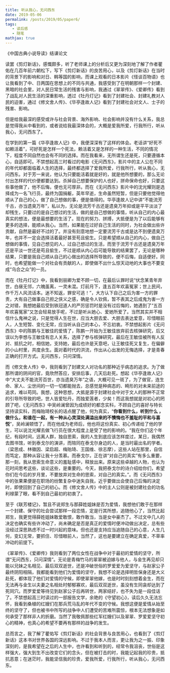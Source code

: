 ```yaml
---
title: 听从我心，无问西东
date: 2019-05-06
permalink: /posts/2019/05/paper6/
tags:
   - 读后感
   - 随笔
mathjax: true
---
```


《中国古典小说导读》结课论文

读罢《剪灯新话》，感慨颇多，听了老师课上的分析后又更为深刻地了解了作者瞿佑在几百年前六朝松下，写下《剪灯新话》的良苦用心，以及《剪灯新话》在当时的背景下的影响和对日、韩等国的影响，而课上观看的日本影片《怪谈百物语》也让我看到了中、日两国在思想上的不同与共通，我感受到了在明朝那样一个封建、黑暗的社会里，对人民日常生活的残害与影响，我通过《翠翠传》、《爱卿传》看到了战乱对人民生活的深重影响，透过《牡丹灯记》看到了封建社会、封建礼教对人民的迫害，通过《修文舍人传》、《华亭逢故人记》看到了封建社会对文人、士子的残害、影响。

但是给我最深的感受或许与社会背景、海外影响、社会影响并没有什么关系，我总是觉得我从中看到的，或者说给我最深体会的，大概是爱我所爱，行我所行，听从我心，无问西东了。

在学到的第一篇《华亭逢故人记》中，我便深深有了这样的体会。老话讲“好死不如赖活着”，可好死是怎样一个死法，赖活着又是怎样的一种生活，不同的情况下，程度不同自然也会有不同的选择。而在我看来，无所谓生还是死，只要遵循本心，自适即可。不禁想起高三时看过的电影《无问西东》，影片中的主人公在不同的年代却都面临着人生的选择，最终都选择了爱我所爱，行我所行，听从我心，无问西东。对于芳一来说，他认为只要能活着就是好的，就是他所想要的，那么无论付出怎样的代价便都要达到。杀掉自己想要保护的人也好，拼命保命也好，只要这些事他做了，他不后悔，便也无可厚非。而在《无问西东》影片中的沈光耀则是选择成为一名飞行员，最终为国捐躯，英年早逝，生命虽然短暂，但是只要他觉得他顺从了自己的心，做了自己想做的事，便是值得的。华亭逢故人记中讲“不能流芳千古，亦当遗臭万年”，私以为，无论是流芳千古还是遗臭万年抑或是平平淡淡了却残生，只要过的是自己想过的生活，做的是自己想做的事情，听从自己的内心最真实的想法，便是最想要的生活了。现在的努力、拼搏，大抵便是为了以后能够有更多的选择，能顺从我心。当然，如果能在过好自己生活的同时，为社会做出些许贡献，自然是最好不过的了。并没有刻意地想一定要流芳千古或是达不到便遗臭万年，也并不一定会选择活着最好甚至苟且偷生。只是希望顺从自己的内心，做自己想做的事情，见自己想见的人，过自己想过的生活，而至于流芳千古还是遗臭万年还是平淡一世还是苟且偷生，不过是顺从内心后可能导致的结果罢了，无论是哪种结果，只要是我自己顺从自己的心做出的选择所导致的，便不后悔，自适便好。同时，也希望能做一个对社会有贡献的人，即使做不出什么惊天动地的大事也不要变成“乌合之众”的一员。

而在《牡丹灯记》中，我看到丽卿为爱不顾一切，在最后认罪时说“伏念某青年弃世，白昼无邻，六魄虽离，一灵未混。灯前月下，逢五百年欢喜冤家；世上民间，作千万人风流话本。迷不知返，罪安可逃！”，大方认下自己之后为害一方的罪责，大有自己做事自己担之侠义之感，确是令人钦佩，暂不表其之后成鬼为害一方之对错，我想她最后受到铁冠道人的严厉惩罚时是没有过后悔的，她遇到了“五百年欢喜冤家”又怎会轻易放手呢，不过是听从她心、爱她所爱了。当然其实并不相信什么鬼神之说，只是觉得人生在世，应当大胆去爱、大胆去表达爱意，珍惜眼前人，人生短暂、变化无常，应当听从自己的本心，不忘初衷。不禁想起影片《无问西东》中的陈鹏与王敏佳的爱情了，陈鹏一开始为王敏佳放弃前去核弹研究，后又误以为李想与王敏佳有恋人关系，选择了参与核弹研究，最后在王敏佳被所有人反对、抵抗之时，相信她，支持她，最后也许是天意吧，让王敏佳死又复生，在偏僻的小山村里，共度余生。面对着时代的洪流，作出从心出发的无悔选择，才是青春正确的打开方式。无问西东，只问深情。

而《修文舍人传》中，我则看到了封建文人对功名的那种近乎病态的追求。为了做那所谓的阴间的官，竟欣然答应，安排后事，几天后赴死。想起《华亭逢故人记》中“大丈夫不能流芳百世，亦当遗臭万年”之语，大概可见一斑了，为了做官，连生命、家人、尘世间的一切一切都能抛去，总感觉是种病态的、畸形的对未来前途的追求，难以苟同。我想，这种思想，大抵是源于封建社会中对于文人的那种不正常的引导所导致的吧，世人皆爱牡丹，而独爱莲者，少矣！而这我想就是对初心的罔顾了吧，《无问西东》中吴岭澜曾因为成绩好的都念实科，不顾自己的喜好与特长坚持读实科，而梅贻琦校长的话点醒了他，何为真实，“**你看到什么，听到什么 ，做什么，和谁在一起，有一种从心灵深处满溢出来的不懊悔也不羞耻的平和与喜悦**”，吴岭澜顿悟了，而在他成为老师后，他也将这份真实、初心传递给了他的学生，可以说沈光耀去做飞行员在很大程度上是受了他的影响的。“我在你们这个年纪，有段时间，远离人群，独自思索，我的人生到底应该怎样度过，某日，我偶然去图书馆，听到泰戈尔的演讲，而陪同在泰戈尔身边的人，是当时最出名的学者。（梁思成、林徽因、梁启超、梅贻琦、王国维、徐志摩），这些人站在那里，自信而笃定，那种从容让我十分羡慕。而泰戈尔，正在讲“对自己的真实”有多么重要，那一刻，我从思索生命意义的羞耻感中，释放出来。原来这些卓越的人物，也认为花时间思考这些，谈论这些，是重要的。今天，我把泰戈尔的诗介绍给你们，希望你们在今后的岁月里，不要放弃对生命的思索，对自己的真实。”。而《无问西东》中的张果果便是在职场的纷繁复杂中迷失自我，近乎要做出会使自己后悔的决定时，即使回到了自己的初心。而《修文舍人传》中的主人公则是被封建社会的功名利禄蒙了眼，看不到自己最初的初衷了。

至于《联芳楼记》，暂且不说郑生与那薛姓姐妹是否为爱情，我想他们敢于在那样一个封建、保守的社会尝试那样一段恋情，定是行其所想，追随他心了，当然比起郑生，我更觉得薛姓姐妹敢爱敢恨，敢作敢当，当是女中豪杰了。不过文中几人的决定也确实有些许冲动了，尚未确定是否是真正的爱情时便冲动做出决定，总有些没经过深思熟虑不过一时兴起的意味。但也还是支持应当追随自己的心意，人生几何，变幻无常，要抓住、珍惜眼前人，当然了，这也是要建立在确定真爱，不草率冲动的前提下。

《翠翠传》、《爱卿传》我则看到了两位女性在战争中对于最初的爱情的坚守，所谓“无问西东，只问深情”。无论是青梅竹马的翠翠被迫嫁与他人，与金生再见却只能以兄妹之名相见、最后双双逝世，还是冲破世俗的罗爱爱为爱坚守，与赵家公子最终阴阳相隔，我都能看到他们为爱情的坚守，我想不论是选择明哲保身还是大义赴死，都体现了他们对爱情的守候，即使翠翠他嫁，也是时时刻刻想着金生，而在无法再与金生以夫妻之名相处时郁郁寡欢，最后双双逝世，虽没有生同衾却达到了死同穴。而罗爱爱等待见到赵家公子后再转世，两家结好，也不失为是一段佳话了。不禁想起高三时读过的一部报告文学，余艳的《守望初心》，读后久久无法忘怀，我看到桑植的红嫂们在那兵荒马乱的年代不变的守候。我想这便是爱情从始至终的坚守了，但也被书中所写的战争中人们遭受的苦难所震惊，根本无法想象是如何承受了那样非人的折磨。当然了我敬佩那些红军红嫂们以及翠翠、罗爱爱坚守初心的精神，也真心的希望不要再有那样的战争的发生。

总而言之，我了解了瞿佑写《剪灯新话》的社会背景与良苦用心，也看到了《剪灯新话》这本书对世界各国的深远影响。不过于我本人而言，更让我为之一振、印象深刻的，是我希望在之后的人生中，也许看到和听到的，经常令我沮丧，世俗是这样强大，强大到生不出改变它们的念头，但在被打击的时，我能记起我的珍贵，抵抗恶意；在迷茫时，我能坚信我的珍贵，爱我所爱，行我所行，听从我心，无问西东。

